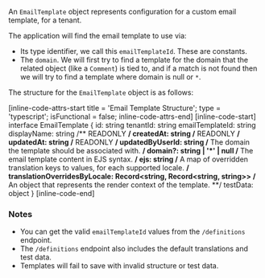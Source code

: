 An `EmailTemplate` object represents configuration for a custom email template, for a tenant.

The application will find the email template to use via:

- Its type identifier, we call this `emailTemplateId`. These are constants.
- The `domain`. We will first try to find a template for the domain that the related object (like a `Comment`) is tied to, and if a match is not found then we will try to find a template where domain is null or `*`.

The structure for the `EmailTemplate` object is as follows:

[inline-code-attrs-start title = 'Email Template Structure'; type = 'typescript'; isFunctional = false; inline-code-attrs-end]
[inline-code-start]
interface EmailTemplate {
    id: string
    tenantId: string
    emailTemplateId: string
    displayName: string
    /** READONLY **/
    createdAt: string
    /** READONLY **/
    updatedAt: string
    /** READONLY **/
    updatedByUserId: string
    /** The domain the template should be associated with. **/
    domain?: string | '*' | null
    /** The email template content in EJS syntax. **/
    ejs: string
    /** A map of overridden translation keys to values, for each supported locale. **/
    translationOverridesByLocale: Record<string, Record<string, string>>
    /** An object that represents the render context of the template. **/
    testData: object
}
[inline-code-end]

### Notes

- You can get the valid `emailTemplateId` values from the `/definitions` endpoint.
- The `/definitions` endpoint also includes the default translations and test data.
- Templates will fail to save with invalid structure or test data.
